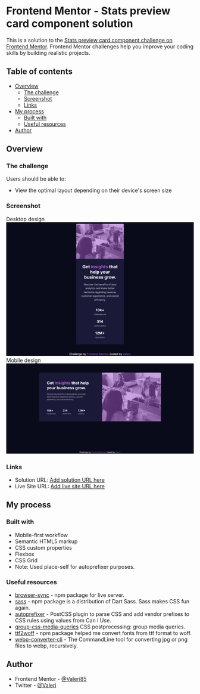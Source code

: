 # Frontend Mentor - Stats preview card component solution

This is a solution to the [Stats preview card component challenge on Frontend Mentor](https://www.frontendmentor.io/challenges/stats-preview-card-component-8JqbgoU62). Frontend Mentor challenges help you improve your coding skills by building realistic projects.

## Table of contents

-   [Overview](#overview)
    -   [The challenge](#the-challenge)
    -   [Screenshot](#screenshot)
    -   [Links](#links)
-   [My process](#my-process)
    -   [Built with](#built-with)
    -   [Useful resources](#useful-resources)
-   [Author](#author)

## Overview

### The challenge

Users should be able to:

-   View the optimal layout depending on their device's screen size

### Screenshot

Desktop design
![](./screenshot-mobile.png)
Mobile design
![](./screenshot-desktop.png)

### Links

-   Solution URL: [Add solution URL here](https://your-solution-url.com)
-   Live Site URL: [Add live site URL here](https://your-live-site-url.com)

## My process

### Built with

-   Mobile-first workflow
-   Semantic HTML5 markup
-   CSS custom properties
-   Flexbox
-   CSS Grid
-   Note: Used place-self for autoprefixer purposes.

### Useful resources

-   [browser-sync](https://www.npmjs.com/package/browser-sync) - npm package for live server.
-   [sass](https://www.npmjs.com/package/sass) - npm package is a distribution of Dart Sass. Sass makes CSS fun again.
-   [autoprefixer](https://www.npmjs.com/package/autoprefixer) - PostCSS plugin to parse CSS and add vendor prefixes to CSS rules using values from Can I Use.
-   [group-css-media-queries](https://www.npmjs.com/package/group-css-media-queries) CSS postprocessing: group media queries.
-   [ttf2woff](https://www.npmjs.com/package/ttf2woff) - npm package helped me convert fonts from ttf format to woff.
-   [webp-converter-cli](https://www.npmjs.com/package/webp-converter-cli) - The CommandLine tool for converting jpg or png files to webp, recursively.

## Author

-   Frontend Mentor - [@Valeri85](https://www.frontendmentor.io/profile/Valeri85)
-   Twitter - [@Valeri](https://www.twitter.com/Valeri79125128)

